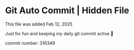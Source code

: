 # Git Auto Commit | Hidden File

This file was added Feb 12, 2025

Just for fun and keeping my daily git commit active 🤪

commit number: 316349

